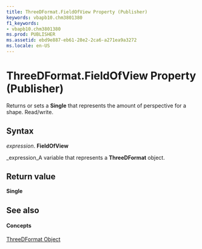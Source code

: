 ```yaml
---
title: ThreeDFormat.FieldOfView Property (Publisher)
keywords: vbapb10.chm3801380
f1_keywords:
- vbapb10.chm3801380
ms.prod: PUBLISHER
ms.assetid: ebd9e887-eb61-28e2-2ca6-a271ea9a3272
ms.locale: en-US
---
```



# ThreeDFormat.FieldOfView Property (Publisher)

Returns or sets a  **Single** that represents the amount of perspective for a shape. Read/write.


## Syntax

 _expression_. **FieldOfView**

 _expression_A variable that represents a  **ThreeDFormat** object.


## Return value

 **Single**


## See also


#### Concepts


 [ThreeDFormat Object](threedformat-object-publisher.md)

